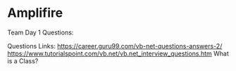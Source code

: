 # Amplifire
Team Day 1
Questions:

Questions Links:
https://career.guru99.com/vb-net-questions-answers-2/
https://www.tutorialspoint.com/vb.net/vb.net_interview_questions.htm
What is a Class?
